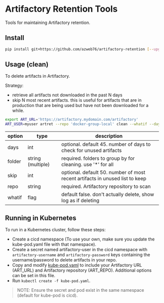 # Artifactory Retention Tools
Tools for maintaining Artifactory retention.

## Install
```bash
pip install git+https://github.com/azweb76/artifactory-retention [--upgrade]
```

## Usage (clean)
To delete artifacts in Artifactory.

Strategy:
* retrieve all artifacts not downloaded in the past N days
* skip N most recent artifacts. this is useful for artifacts that are in production that are being used but have not been downloaded for a while.

```bash
export ART_URL='https://artifactory.mydomain.com/artifactory'
ART_USER=myuser artret --repo 'docker-group-local' clean --whatif --days 15 --folder 'myfolder'
```

|option|type|description|
|---|---|---|
|days|int|optional. default 45. number of days to check for unused artifacts|
|folder|string (multiple)|required. folders to group by for cleaning. use '*' for all|
|skip|int|optional. default 50. number of most recent artifacts in unused list to keep|
|repo|string|required. Artifactory repository to scan|
|whatif|flag|default false. don't actually delete, show log as if deleting|

## Running in Kubernetes
To run in a Kubernetes cluster, follow these steps:

* Create a cicd namespace (To use your own, make sure you update the kube-pod.yaml file with that namespace).
* Create a secret named artifactory-user in the cicd namespace with `artifactory-username` and `artifactory-password` keys containing the username/password to delete artifacts in your repo.
* Copy and modify [kube-pod.yaml](kube-pod.yaml) to include your Artifactory URL (ART_URL) and Artifactory repository (ART_REPO). Additional options can be set in this file.
* Run `kubectl create -f kube-pod.yaml`.

> NOTE: Ensure the secret and pod exist in the same namespace (default for kube-pod is cicd).
